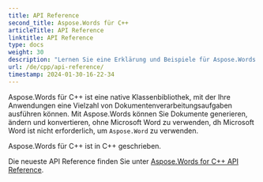 ```yaml
---
title: API Reference
second_title: Aspose.Words für C++
articleTitle: API Reference
linktitle: API Reference
type: docs
weight: 30
description: "Lernen Sie eine Erklärung und Beispiele für Aspose.Words für C++ klassen und Methoden zum Generieren, Konvertieren, Ändern, Rendern und Drucken von Dokumenten ohne Verwendung von Microsoft Word."
url: /de/cpp/api-reference/
timestamp: 2024-01-30-16-22-34
---
```


Aspose.Words für C++ ist eine native Klassenbibliothek, mit der Ihre Anwendungen eine Vielzahl von Dokumentenverarbeitungsaufgaben ausführen können. Mit Aspose.Words können Sie Dokumente generieren, ändern und konvertieren, ohne Microsoft Word zu verwenden, dh Microsoft Word ist nicht erforderlich, um `Aspose.Word` zu verwenden.

Aspose.Words für C++ ist in C++ geschrieben.

Die neueste API Reference finden Sie unter [Aspose.Words for C++ API Reference](https://reference.aspose.com/words/cpp/).


